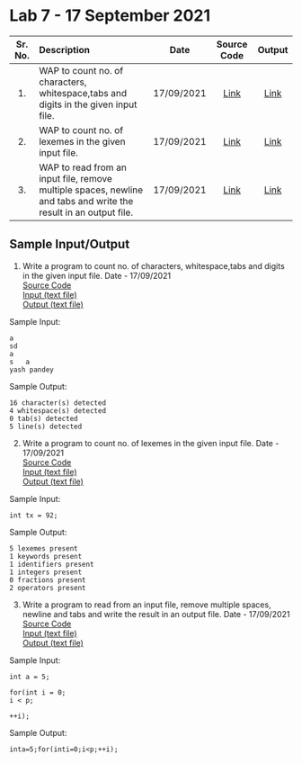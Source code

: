 # Lab 7 - 17 September 2021

| Sr. No. | Description | Date | Source Code | Output |
| :--: | :---- | :--: | :--: | :--: |
| 1. | WAP to count no. of characters, whitespace,tabs and digits in the given input file. | 17/09/2021 | [Link](./count_char_ws_nl/count_char_ws_nl.l) | [Link](./count_char_ws_nl/output.txt) |
| 2. | WAP to count no. of lexemes in the given input file. | 17/09/2021 | [Link](./count_lexemes/count_lexemes.l) | [Link](./count_lexemes/output.txt) |
| 3. | WAP to read from an input file, remove multiple spaces, newline and tabs and write the result in an output file. | 17/09/2021 | [Link](./remove_ws/remove_ws.l) | [Link](./remove_ws/output.txt) |

## Sample Input/Output

1. Write a program to count no. of characters, whitespace,tabs and digits in the given input file.
       Date - 17/09/2021<br>
       [Source Code](./count_char_ws_nl/count_char_ws_nl.l) <br>
       [Input (text file)](./count_char_ws_nl/input.txt) <br>
       [Output (text file)](./count_char_ws_nl/output.txt) <br>

Sample Input:
```
a
sd
a
s   a
yash pandey
```

Sample Output:
```
16 character(s) detected
4 whitespace(s) detected
0 tab(s) detected
5 line(s) detected
```

2. Write a program to count no. of lexemes in the given input file.
       Date - 17/09/2021<br>
       [Source Code](./count_lexemes/count_lexemes.l) <br>
       [Input (text file)](./count_lexemes/input.txt) <br>
       [Output (text file)](./count_lexemes/output.txt) <br>

Sample Input:
```
int tx = 92;
```
Sample Output:
```
5 lexemes present
1 keywords present
1 identifiers present
1 integers present
0 fractions present
2 operators present
```

3. Write a program to read from an input file, remove multiple spaces, newline and tabs and write the result in an output file.
       Date - 17/09/2021<br>
       [Source Code](./remove_ws/remove_ws.l) <br>
       [Input (text file)](./remove_ws/input.txt) <br>
       [Output (text file)](./remove_ws/output.txt) <br>

Sample Input:
```
int a = 5;

for(int i = 0; 
i < p; 

++i);
```

Sample Output:
```
inta=5;for(inti=0;i<p;++i);
```
